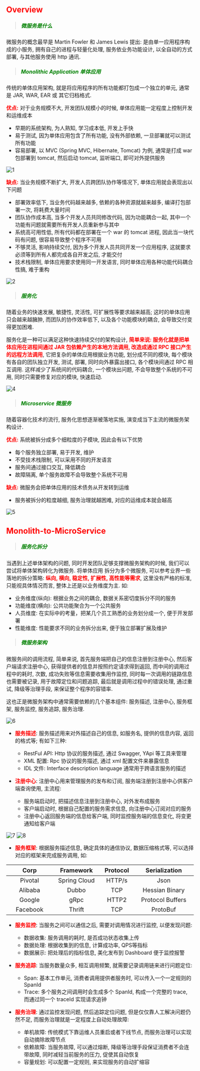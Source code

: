 
## <font color=red>Overview</font>

> ##### <font color=green>微服务是什么</font>

微服务的概念最早是 Martin Fowler 和 James Lewis 提出: 是由单一应用程序构成的小服务, 
拥有自己的进程与轻量化处理, 服务依业务功能设计, 以全自动的方式部署, 与其他服务使用 http 通讯.

> ##### <font color=green>Monolithic Application 单体应用</font>

传统的单体应用架构, 就是将应用程序的所有功能都打包成一个独立的单元, 通常是 JAR, WAR, EAR 或 其它归档格式.

**<font color=red>优点:</font>** 对于业务规模不大, 开发团队规模小的时候, 单体应用能一定程度上控制开发和运维成本
- 早期的系统架构, 为人熟知, 学习成本低, 开发上手快
- 易于测试, 因为单体应用包含了所有功能, 没有外部依赖, 一旦部署就可以测试所有功能
- 容易部署, 以 MVC (Spring MVC, Hibernate, Tomcat) 为例, 通常是打成 war 包部署到 tomcat, 然后启动 tomcat,
监听端口, 即可对外提供服务

![1](../../../media/geek-time/learn-microservice/1.png)

**<font color=red>缺点:</font>** 当业务规模不断扩大, 开发人员跨团队协作等情况下, 单体应用就会表现出以下问题
- 部署效率低下, 当业务代码越来越多, 依赖的各种资源就越来越多, 编译打包部署一次, 将耗费大量时间
- 团队协作成本高, 当多个开发人员共同修改代码, 因为功能耦合一起, 其中一个功能有问题就需要所有开发人员重新参与其中
- 系统高可用性低, 所有代码都在部署在一个 war 的 tomcat 进程, 因此当一块代码有问题, 很容易导致整个程序不可用
- 不够灵活, 影响持续交付, 因为多个开发人员共同开发一个应用程序, 这就要求必须等到所有人都完成各自开发之后, 才能交付
- 技术栈限制, 单体应用要求使用同一开发语言, 同时单体应用各种功能代码耦合性搞, 难于重构

![2](../../../media/geek-time/learn-microservice/2.png ':size=60%')

> ##### <font color=green>服务化</font>

随着业务的快速发展, 敏捷性, 灵活性, 可扩展性等要求越来越高; 这时的单体应用只会越来越臃肿, 而团队的协作效率低下, 
以及各个功能模块的耦合, 会导致交付变得更加困难. 

服务化是一种可以满足这种快速持续交付的架构设计, **<font color=red>简单来说: 服务化就是把单体应用在进程间通过 JAR
包依赖产生的本地方法调用, 改造成通过 RPC 接口产生的远程方法调用</font>**, 它把复杂的单体应用根据业务功能, 
划分成不同的模块, 每个模块有各自的团队独立开发, 测试, 部署, 同时向外暴露出接口, 各个模块间通过 RPC 相互调用.
这样减少了系统间的代码耦合, 一个模块出问题, 不会导致整个系统的不可用, 同时只需要修复对应的模块, 快速启动.

![4](../../../media/geek-time/learn-microservice/4.png)

> ##### <font color=green>Microservice 微服务</font>

随着容器化技术的流行, 服务化思想逐渐被落地实施, 演变成当下主流的微服务架构设计. 

**<font color=red>优点:</font>** 系统被拆分成多个细粒度的子模块, 因此会有以下优势 
- 每个服务独立部署, 易于开发, 维护
- 不受技术栈限制, 可以采用不同的开发语言
- 服务间通过接口交互, 降低耦合 
- 故障隔离, 单个服务故障不会导致整个系统不可用

**<font color=red>缺点:</font>** 微服务会把单体应用的技术债务从开发转到运维
- 服务被拆分的粒度越细, 服务治理就越困难, 对应的运维成本就会越高

![5](../../../media/geek-time/learn-microservice/5.png)

## <font color=red>Monolith-to-MicroService</font>

> ##### <font color=green>服务化拆分</font>

当遇到上述单体架构的问题, 同时开发团队足够支撑微服务架构的时候, 我们可以尝试将单体架构转化为微服务. 将单体应用
拆分为多个微服务, 可以参考业界一些落地的拆分策略: **<font color=red>纵向, 横向, 稳定性, 扩展性, 高性能等需求</font>**, 
这里没有严格的标准, 只能视具体情况而言, 整体上还是以业务维度为主. 如:
- 业务维度(纵向): 根据业务之间的耦合, 数据关系密切度拆分不同的服务
- 功能维度(横向): 公共功能聚合为一个公共服务
- 人员维度: 在实际中的考量，把某几个员工熟悉的业务划分成一个, 便于开发部署
- 性能维度: 性能要求不同的业务拆分出来, 便于独立部署扩展及维护

> ##### <font color=green>微服务架构</font>

微服务间的调用流程, 简单来说, 首先服务端把自己的信息注册到注册中心, 然后客户端请求注册中心, 
获得提供者的信息并按照约定请求得到返回, 而中间的调用过程中的耗时, 次数, 成功失败等信息需要收集用作监控,
同时每一次调用的链路信息也需要被记录, 用于故障定位和问题追踪, 最后就是调用过程中的错误处理, 通过重试, 降级等治理手段,
来保证整个程序的容错率.

这也正是微服务架构中通常需要依赖的几个基本组件: 服务描述, 注册中心, 服务框架, 服务监控, 服务追踪, 服务治理.

![6](../../../media/geek-time/learn-microservice/6.jpg)

- **<font color=red>服务描述</font>**: 服务描述用来对外描述自己的信息, 如服务名, 提供的信息内容, 返回的格式等; 有如下三种:
  - RestFul API: Http 协议的服务描述, 通过 Swagger, YApi 等工具来管理
  - XML 配置: Rpc 协议的服务描述, 通过 xml 配置文件来暴露信息
  - IDL 文件: Interface description language 通常用于跨语言服务的描述
  
- **<font color=red>注册中心</font>**: 注册中心用来管理服务的发布和订阅, 服务端注册到注册中心供客户端查询使用, 主流程:
  - 服务端启动时, 把描述信息注册到注册中心, 对外发布成服务
  - 客户端启动时, 根据自己配置的服务需求信息, 向注册中心订阅对应的服务
  - 注册中心返回服务端的信息给客户端, 同时监控服务端的信息变化, 将变更通知给客户端
    
![7](../../../media/geek-time/learn-microservice/7.png ':size=45%')
![8](../../../media/geek-time/learn-microservice/8.png ':size=42%')
     
- **<font color=red>服务框架</font>**: 根据服务描述信息, 确定具体的通信协议, 数据压缩格式等, 可以选择对应的框架来完成服务调用, 如:
<style>
table th:first-of-type {
    width: 3cm;
}
table th:nth-of-type(2) {
    width: 3cm;
}
table th:nth-of-type(3) {
    width: 2cm;
}
table th:nth-of-type(4) {
    width: 4cm;
}
</style>
| Corp     | Framework     | Protocol  | Serialization   |
| :----:   | :----:        | :----:    | :----:          |
| Pivotal  | Spring Cloud  | HTTP/s    | Json            |
| Alibaba  | Dubbo         | TCP       | Hessian Binary  |
| Google   | gRpc	       | HTTP2     | Protocol Buffers|
| Facebook | Thrift	       | TCP       | ProtoBuf        |

- **<font color=red>服务监控</font>**: 当服务之间可以通信之后, 需要对调用情况进行监控, 以便发现问题:
  - 数据收集: 服务调用的耗时, 是否成功状态收集上传
  - 数据处理: 根据收集到的信息, 计算成功率, QPS等指标
  - 数据展示: 把处理后的指标信息, 美化发布到 Dashboard 便于监控报警  
  
- **<font color=red>服务追踪</font>**: 当服务数量众多, 相互调用频繁, 就需要记录调用链来进行问题定位:
    - Span: 基本工作单元, 消费者调用提供者服务时, 可以传入一个一定规则的 SpanId
    - Trace: 多个服务之间调用时会生成多个 SpanId, 构成一个完整的 trace, 而通过同一个 traceId 实现请求追钟 
  
- **<font color=red>服务治理</font>**: 通过监控发现问题, 然后追踪定位问题, 但是仅仅靠人工解决问题仍然不足, 而服务治理就是一定程度上自动处理故障:
  - 单机故障: 传统模式下靠运维人员重启或者下线节点, 而服务治理可以实现自动摘除故障节点
  - 依赖故障: 当服务故障, 可以通过熔断, 降级等治理手段保证消费者不会连带故障, 同时减轻当前服务的压力, 促使其自动恢复
  - 容量规划: 可以配置一定规则, 来实现服务的自动扩缩容